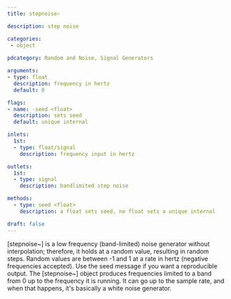 ```yaml
---
title: stepnoise~

description: step noise

categories:
 - object
 
pdcategory: Random and Noise, Signal Generators

arguments:
- type: float
  description: frequency in hertz
  default: 0

flags:
- name: -seed <float>
  description: sets seed 
  default: unique internal

inlets:
  1st:
  - type: float/signal
    description: frequency input in hertz

outlets:
  1st:
  - type: signal
    description: bandlimited step noise

methods:
  - type: seed <float>
    description: a float sets seed, no float sets a unique internal

draft: false
---
```


[stepnoise~] is a low frequency (band-limited) noise generator without interpolation; therefore, it holds at a random value, resulting in random steps. Random values are between -1 and 1 at a rate in hertz (negative frequencies accepted). Use the seed message if you want a reproducible output.
The [stepnoise~] object produces frequencies limited to a band from 0 up to the frequency it is running. It can go up to the sample rate, and when that happens, it's basically a white noise generator.
